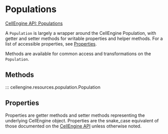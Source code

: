 # Populations

[CellEngine API: Populations](https://docs.cellengine.com/api/#populations)

A `Population` is largely a wrapper around the CellEngine Population, with
getter and setter methods for writable properties and helper methods. For a
list of accessible properties, see [Properties](#properties).

Methods are available for common access and transformations on the `Population`.

## Methods

::: cellengine.resources.population.Population

## Properties
Properties are getter methods and setter methods representing the underlying
CellEngine object. Properties are the snake_case equivalent of those documented on the
[CellEngine API](https://docs.cellengine.com/api/#populations) unless otherwise noted.
